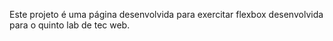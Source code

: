 Este projeto é uma página desenvolvida para exercitar flexbox desenvolvida para o quinto lab de tec web.
